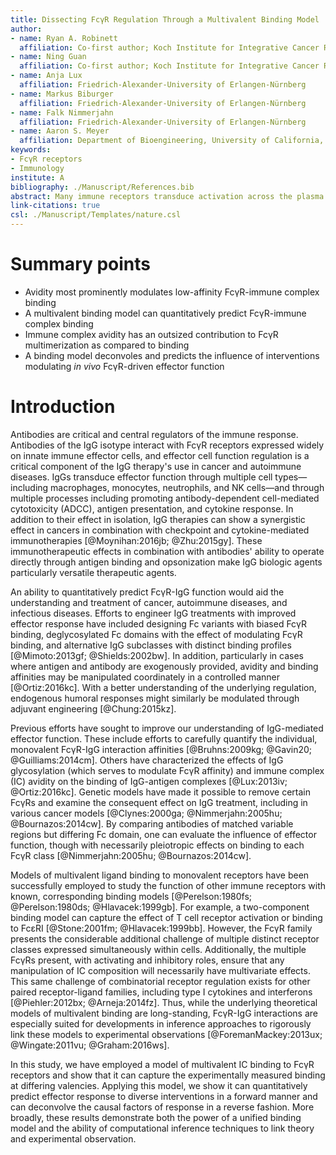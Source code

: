 ```yaml
---
title: Dissecting FcγR Regulation Through a Multivalent Binding Model
author:
- name: Ryan A. Robinett
  affiliation: Co-first author; Koch Institute for Integrative Cancer Research, Massachusetts Institute of Technology, Cambridge, MA
- name: Ning Guan
  affiliation: Co-first author; Koch Institute for Integrative Cancer Research, Massachusetts Institute of Technology, Cambridge, MA
- name: Anja Lux
  affiliation: Friedrich-Alexander-University of Erlangen-Nürnberg
- name: Markus Biburger
  affiliation: Friedrich-Alexander-University of Erlangen-Nürnberg
- name: Falk Nimmerjahn
  affiliation: Friedrich-Alexander-University of Erlangen-Nürnberg
- name: Aaron S. Meyer
  affiliation: Department of Bioengineering, University of California, Los Angeles
keywords:
- FcγR receptors
- Immunology
institute: A
bibliography: ./Manuscript/References.bib
abstract: Many immune receptors transduce activation across the plasma membrane through their clustering. With Fcγ receptors, this clustering is driven by binding to antibodies of differing affinity that are in turn bound to multivalent antigen. As a consequence of this activation mechanism, accounting for and rationally manipulating IgG effector function is complicated by, among other factors, differing affinities between FcγR species and changes in the valency of antigen binding. In this study, we show that a model of multivalent receptor-ligand binding can effectively account for the contribution of IgG-FcγR affinity and immune complex valency. This model in turn enables us to make specific predictions about the effect of immune complexes of defined composition. In total, these results enable both rational immune complex design for a desired IgG effector function and the deconvolution of effector function by immune complexes.
link-citations: true
csl: ./Manuscript/Templates/nature.csl
---
```


# Summary points

- Avidity most prominently modulates low-affinity FcγR-immune complex binding
- A multivalent binding model can quantitatively predict FcγR-immune complex binding
- Immune complex avidity has an outsized contribution to FcγR multimerization as compared to binding
- A binding model deconvoles and predicts the influence of interventions modulating *in vivo* FcγR-driven effector function

# Introduction

Antibodies are critical and central regulators of the immune response. Antibodies of the IgG isotype interact with FcγR receptors expressed widely on innate immune effector cells, and effector cell function regulation is a critical component of the IgG therapy's use in cancer and autoimmune diseases. IgGs transduce effector function through multiple cell types—including macrophages, monocytes, neutrophils, and NK cells—and through multiple processes including promoting antibody-dependent cell-mediated cytotoxicity (ADCC), antigen presentation, and cytokine response. In addition to their effect in isolation, IgG therapies can show a synergistic effect in cancers in combination with checkpoint and cytokine-mediated immunotherapies [@Moynihan:2016jb; @Zhu:2015gy]. These immunotherapeutic effects in combination with antibodies' ability to operate directly through antigen binding and opsonization make IgG biologic agents particularly versatile therapeutic agents.

An ability to quantitatively predict FcγR-IgG function would aid the understanding and treatment of cancer, autoimmune diseases, and infectious diseases. Efforts to engineer IgG treatments with improved effector response have included designing Fc variants with biased FcγR binding, deglycosylated Fc domains with the effect of modulating FcγR binding, and alternative IgG subclasses with distinct binding profiles [@Mimoto:2013gf; @Shields:2002bw]. In addition, particularly in cases where antigen and antibody are exogenously provided, avidity and binding affinities may be manipulated coordinately in a controlled manner [@Ortiz:2016kc]. With a better understanding of the underlying regulation, endogenous humoral responses might similarly be modulated through adjuvant engineering [@Chung:2015kz].

Previous efforts have sought to improve our understanding of IgG-mediated effector function. These include efforts to carefully quantify the individual, monovalent FcγR-IgG interaction affinities [@Bruhns:2009kg; @Gavin20; @Guilliams:2014cm]. Others have characterized the effects of IgG glycosylation (which serves to modulate FcγR affinity) and immune complex (IC) avidity on the binding of IgG-antigen complexes [@Lux:2013iv; @Ortiz:2016kc]. Genetic models have made it possible to remove certain FcγRs and examine the consequent effect on IgG treatment, including in various cancer models [@Clynes:2000ga; @Nimmerjahn:2005hu; @Bournazos:2014cw]. By comparing antibodies of matched variable regions but differing Fc domain, one can evaluate the influence of effector function, though with necessarily pleiotropic effects on binding to each FcγR class [@Nimmerjahn:2005hu; @Bournazos:2014cw].

Models of multivalent ligand binding to monovalent receptors have been successfully employed to study the function of other immune receptors with known, corresponding binding models [@Perelson:1980fs; @Perelson:1980ds; @Hlavacek:1999gb]. For example, a two-component binding model can capture the effect of T cell receptor activation or binding to FcεRI [@Stone:2001fm; @Hlavacek:1999bb]. However, the FcγR family presents the considerable additional challenge of multiple distinct receptor classes expressed simultaneously within cells. Additionally, the multiple FcγRs present, with activating and inhibitory roles, ensure that any manipulation of IC composition will necessarily have multivariate effects. This same challenge of combinatorial receptor regulation exists for other paired receptor-ligand families, including type I cytokines and interferons [@Piehler:2012bx; @Arneja:2014fz]. Thus, while the underlying theoretical models of multivalent binding are long-standing, FcγR-IgG interactions are especially suited for developments in inference approaches to rigorously link these models to experimental observations [@ForemanMackey:2013ux; @Wingate:2011vu; @Graham:2016ws].

In this study, we have employed a model of multivalent IC binding to FcγR receptors and show that it can capture the experimentally measured binding at differing valencies. Applying this model, we show it can quantitatively predict effector response to diverse interventions in a forward manner and can deconvolve the causal factors of response in a reverse fashion. More broadly, these results demonstrate both the power of a unified binding model and the ability of computational inference techniques to link theory and experimental observation.
